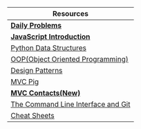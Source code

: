 |__Resources__|
|-|
|[__Daily Problems__](https://github.com/dolphins-2017/Resources/blob/master/daily-problems.md)|
|[__JavaScript Introduction__](https://github.com/dolphins-2017/Resources/blob/master/javascript-crash-course.md)|
|[Python Data Structures](https://github.com/dolphins-2017/Resources/blob/master/python-data-structures.md)|
|[OOP(Object Oriented Programming)](https://github.com/dolphins-2017/Resources/blob/master/object-oriented-programming.md)|
|[Design Patterns](https://github.com/dolphins-2017/Resources/blob/master/oop-design-patterns.md)|
|[MVC Pig](https://github.com/dolphins-2017/pig-2.0)|
|[__MVC Contacts(New)__](https://github.com/dolphins-2017/week4-Review/tree/solutions/contacts)|
|[The Command Line Interface and Git](https://github.com/dolphins-2017/Resources/blob/master/cli-and-git.md)|
|[Cheat Sheets](https://github.com/dolphins-2017/Resources/blob/master/cheat-sheets.md)|
